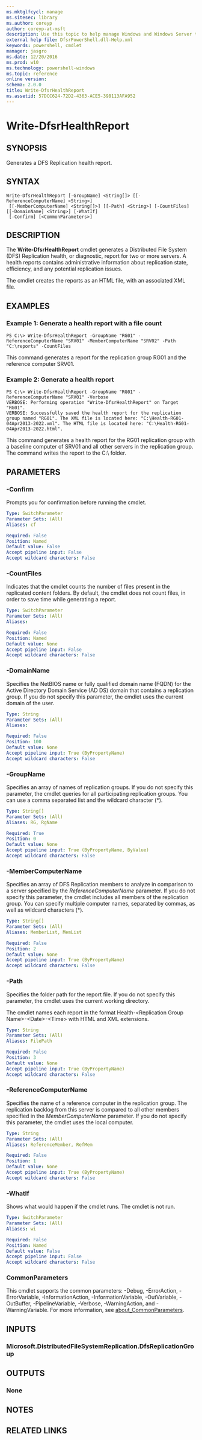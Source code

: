 ```yaml
---
ms.mktglfcycl: manage
ms.sitesec: library
ms.author: coreyp
author: coreyp-at-msft
description: Use this topic to help manage Windows and Windows Server technologies with Windows PowerShell.
external help file: DfsrPowerShell.dll-Help.xml
keywords: powershell, cmdlet
manager: jasgro
ms.date: 12/20/2016
ms.prod: w10
ms.technology: powershell-windows
ms.topic: reference
online version: 
schema: 2.0.0
title: Write-DfsrHealthReport
ms.assetid: 57DCC624-72D2-4363-ACE5-398113AFA952
---
```


# Write-DfsrHealthReport

## SYNOPSIS
Generates a DFS Replication health report.

## SYNTAX

```
Write-DfsrHealthReport [-GroupName] <String[]> [[-ReferenceComputerName] <String>]
 [[-MemberComputerName] <String[]>] [[-Path] <String>] [-CountFiles] [[-DomainName] <String>] [-WhatIf]
 [-Confirm] [<CommonParameters>]
```

## DESCRIPTION
The **Write-DfsrHealthReport** cmdlet generates a Distributed File System (DFS) Replication health, or diagnostic, report for two or more servers.
A health reports contains administrative information about replication state, efficiency, and any potential replication issues.

The cmdlet creates the reports as an HTML file, with an associated XML file.

## EXAMPLES

### Example 1: Generate a health report with a file count
```
PS C:\> Write-DfsrHealthReport -GroupName "RG01" -ReferenceComputerName "SRV01" -MemberComputerName "SRV02" -Path "C:\reports" -CountFiles
```

This command generates a report for the replication group RG01 and the reference computer SRV01.

### Example 2: Generate a health report
```
PS C:\> Write-DfsrHealthReport -GroupName "RG01" -ReferenceComputerName "SRV01" -Verbose
VERBOSE: Performing operation "Write-DfsrHealthReport" on Target "RG01".
VERBOSE: Successfully saved the health report for the replication group named "RG01". The XML file is located here: "C:\Health-RG01-04Apr2013-2022.xml". The HTML file is located here: "C:\Health-RG01-04Apr2013-2022.html".
```

This command generates a health report for the RG01 replication group with a baseline computer of SRV01 and all other servers in the replication group.
The command writes the report to the C:\ folder.

## PARAMETERS

### -Confirm
Prompts you for confirmation before running the cmdlet.

```yaml
Type: SwitchParameter
Parameter Sets: (All)
Aliases: cf

Required: False
Position: Named
Default value: False
Accept pipeline input: False
Accept wildcard characters: False
```

### -CountFiles
Indicates that the cmdlet counts the number of files present in the replicated content folders.
By default, the cmdlet does not count files, in order to save time while generating a report.

```yaml
Type: SwitchParameter
Parameter Sets: (All)
Aliases: 

Required: False
Position: Named
Default value: None
Accept pipeline input: False
Accept wildcard characters: False
```

### -DomainName
Specifies the NetBIOS name or fully qualified domain name (FQDN) for the Active Directory Domain Service (AD DS) domain that contains a replication group.
If you do not specify this parameter, the cmdlet uses the current domain of the user.

```yaml
Type: String
Parameter Sets: (All)
Aliases: 

Required: False
Position: 100
Default value: None
Accept pipeline input: True (ByPropertyName)
Accept wildcard characters: False
```

### -GroupName
Specifies an array of names of replication groups.
If you do not specify this parameter, the cmdlet queries for all participating replication groups.
You can use a comma separated list and the wildcard character (*).

```yaml
Type: String[]
Parameter Sets: (All)
Aliases: RG, RgName

Required: True
Position: 0
Default value: None
Accept pipeline input: True (ByPropertyName, ByValue)
Accept wildcard characters: False
```

### -MemberComputerName
Specifies an array of DFS Replication members to analyze in comparison to a server specified by the *ReferenceComputerName* parameter.
If you do not specify this parameter, the cmdlet includes all members of the replication group.
You can specify multiple computer names, separated by commas, as well as wildcard characters (*).

```yaml
Type: String[]
Parameter Sets: (All)
Aliases: MemberList, MemList

Required: False
Position: 2
Default value: None
Accept pipeline input: True (ByPropertyName)
Accept wildcard characters: False
```

### -Path
Specifies the folder path for the report file.
If you do not specify this parameter, the cmdlet uses the current working directory.

The cmdlet names each report in the format Health-\<Replication Group Name\>-\<Date\>-\<Time\> with HTML and XML extensions.

```yaml
Type: String
Parameter Sets: (All)
Aliases: FilePath

Required: False
Position: 3
Default value: None
Accept pipeline input: True (ByPropertyName)
Accept wildcard characters: False
```

### -ReferenceComputerName
Specifies the name of a reference computer in the replication group.
The replication backlog from this server is compared to all other members specified in the *MemberComputerName* parameter.
If you do not specify this parameter, the cmdlet uses the local computer.

```yaml
Type: String
Parameter Sets: (All)
Aliases: ReferenceMember, RefMem

Required: False
Position: 1
Default value: None
Accept pipeline input: True (ByPropertyName)
Accept wildcard characters: False
```

### -WhatIf
Shows what would happen if the cmdlet runs.
The cmdlet is not run.

```yaml
Type: SwitchParameter
Parameter Sets: (All)
Aliases: wi

Required: False
Position: Named
Default value: False
Accept pipeline input: False
Accept wildcard characters: False
```

### CommonParameters
This cmdlet supports the common parameters: -Debug, -ErrorAction, -ErrorVariable, -InformationAction, -InformationVariable, -OutVariable, -OutBuffer, -PipelineVariable, -Verbose, -WarningAction, and -WarningVariable. For more information, see [about_CommonParameters](http://go.microsoft.com/fwlink/?LinkID=113216).

## INPUTS

### Microsoft.DistributedFileSystemReplication.DfsReplicationGroup

## OUTPUTS

### None

## NOTES

## RELATED LINKS

